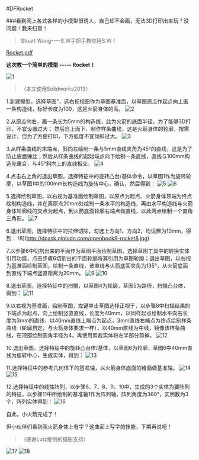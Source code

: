 #DFRocket

###看到网上各式各样的小模型很诱人，自己却不会画，无法3D打印出来玩？没问题！我来扫盲！

>Stuart Wang----S.W手把手教你用S.W！

[Rocket.pdf](http://www.dfrobot.com.cn/community/forum.php?mod=attachment&aid=NDE4N3w5YmQ0ODY1YXwxNDAyMDE2NDU5fDExMTh8MTg0NQ%3D%3D)

**这次教一个简单的模型 ----- Rocket！**

![1](http://doask.qiniudn.com/openbook9-rocket1.jpg)

>（本文使用Solidworks2013）

1.新建模型，选择草图”，选右视视图作为草图基准面，以草图原点作起点向上画一条构造线，标好长度为100，这是火箭身体的高。
![2](http://doask.qiniudn.com/openbook9-rocket2.jpg)

2.从原点向右，画一条长为5mm的构造线，此为火箭的底面半径，为了能够3D打印，不宜设置过大； 然后自上而下，制作样条曲线，这是火箭身体的轮廓，按需设计，但为了方便打印，下方弧度不宜倾斜过大。
![3](http://doask.qiniudn.com/openbook9-rocket3.jpg)


3.从样条曲线的末端点，斜向左绘制一条与5mm直线夹角为45°的直线，这是为了防止底面锤丝；然后从样条曲线的起始端点向下绘制一条直线，直线与100mm构造先重合，与45°斜向上的直线相交。
![4](http://doask.qiniudn.com/openbook9-rocket4.jpg)



4.点击右上角的退出草图，选择特征中的旋转凸台/基体命令，以草图1作为旋转轮廓，以草图1中的100mm长构造线为旋转中心，确认，然后得到：
![5](http://doask.qiniudn.com/openbook9-rocket5.jpg)
![6](http://doask.qiniudn.com/openbook9-rocket6.jpg)


5.选择绘制草图，以右视为基准面绘制草图，以原点为起点、火箭身体顶端为终点绘制构造线，并在离原点20mm处绘制一条水平的构造线，再由水平构造线与火箭身体轮廓线的交点为起点，到火箭底面轮廓右端点做直线，以此两点绘制一个直角三角形。
![7](http://doask.qiniudn.com/openbook9-rocket7.jpg)



6.退出草图，选择特征中的拉伸切除，勾选上方向1、方向2，均设置为10mm，得到：
!8](http://doask.qiniudn.com/openbook9-rocket8.jpg)



7.以步骤6中切割出来的平面作为草图平面绘制草图，选择草图工具中的转换实体引用功能，点击步骤6切割出的平面轮廓将其引用为草图轮廓；退出草图，以右视为基准面绘制草图，绘制一条直线，该直线与火箭底面夹角为135°，从火箭底面到直线下端点竖直距离为20mm。
![9](http://doask.qiniudn.com/openbook9-rocket9.jpg)
![10](http://doask.qiniudn.com/openbook9-rocket10.jpg)


8.退出草图，选择特征中的扫描，以草图4为轮廓，草图5为路径，扫描凸台体，得到：
![11](http://doask.qiniudn.com/openbook9-rocket11.jpg)



9.以右视为基准面，绘制草图，左键单击草图选择正视于，以步骤8中扫描结果的下端点为起点，向上绘制竖直直线，长度为40mm，以同样起点绘制水平向右长度为3mm的直线，以40mm直线上端点为起点，3mm直线右端点为终点绘制样条曲线（轮廓自定，与火箭身体要求一样），以40mm直线为中线，镜像该样条曲线，在顶部绘制圆角半径为4，再使用剪裁实体将左半部分剪掉。
![12](http://doask.qiniudn.com/openbook9-rocket12.jpg)



10.退出草图，选择特征中的旋转凸台体/基体，以草图6为轮廓，草图6中40mm直线为旋转中心，生成实体，得到：
![13](http://doask.qiniudn.com/openbook9-rocket13.jpg)



11.选择特征中的参考几何体下的基准轴，以火箭身体底面的锥面做基准轴。
![14](http://doask.qiniudn.com/openbook9-rocket14.jpg)
![15](http://doask.qiniudn.com/openbook9-rocket15.jpg)



12.选择特征中的线性阵列，以步骤6、7、8、9、10中，生成的3个实体为要阵列的特征，以步骤11中所绘制的基准轴1作为阵列轴，阵列角度为360°，实例数为3个，阵列实体得到：
![16](http://doask.qiniudn.com/openbook9-rocket16.jpg)



自此，小火箭完成了！

但小伙伴们看到我火箭身体上有字？这曲面上写字的技能，下期再说吧！



>（感谢Lutz提供的摄影支持）

![17](http://doask.qiniudn.com/openbook9-rocket17.jpg)
![18](http://doask.qiniudn.com/openbook9-rocket18.jpg)





